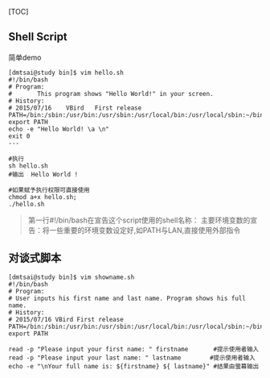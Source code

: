 [TOC]

## Shell Script

简单demo
```
[dmtsai@study bin]$ vim hello.sh
#!/bin/bash
# Program:
#       This program shows "Hello World!" in your screen.
# History:
# 2015/07/16	VBird	First release
PATH=/bin:/sbin:/usr/bin:/usr/sbin:/usr/local/bin:/usr/local/sbin:~/bin
export PATH
echo -e "Hello World! \a \n"
exit 0
---
```

```
#执行
sh hello.sh
#输出  Hello World !

#如果赋予执行权限可直接使用
chmod a+x hello.sh; 
./hello.sh
```
>第一行#!/bin/bash在宣告这个script使用的shell名称：
>主要环境变数的宣告：将一些重要的环境变数设定好,如PATH与LAN,直接使用外部指令

## 对谈式脚本

```
[dmtsai@study bin]$ vim showname.sh 
#!/bin/bash
# Program:
# User inputs his first name and last name. Program shows his full name.
# History:
# 2015/07/16 VBird First release
PATH=/bin:/sbin:/usr/bin:/usr/sbin:/usr/local/bin:/usr/local/sbin:~/bin
export PATH

read -p "Please input your first name: " firstname       #提示使用者输入 
read -p "Please input your last name: " lastname        #提示使用者输入 
echo -e "\nYour full name is: ${firstname} ${ lastname}" #结果由萤幕输出
```
>
